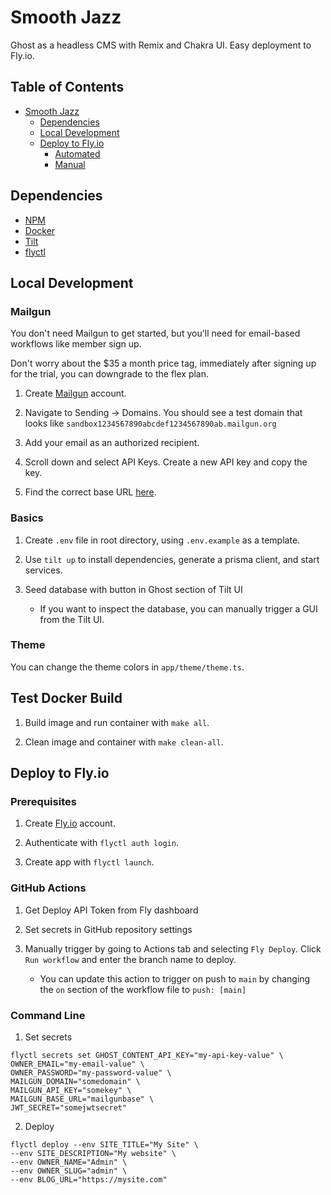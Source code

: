 # Smooth Jazz

Ghost as a headless CMS with Remix and Chakra UI. Easy deployment to Fly.io.

## Table of Contents

- [Smooth Jazz](#smooth-jazz)
  - [Dependencies](#dependencies)
  - [Local Development](#local-development)
  - [Deploy to Fly.io](#deploy-to-flyio)
    - [Automated](#automated)
    - [Manual](#manual)

## Dependencies

- [NPM](https://www.npmjs.com/)
- [Docker](https://www.docker.com/)
- [Tilt](https://tilt.dev/)
- [flyctl](https://fly.io/docs/flyctl/installing/)

## Local Development

### Mailgun

You don't need Mailgun to get started, but you'll need for email-based workflows like member sign up.

Don't worry about the $35 a month price tag, immediately after signing up for the trial, you can downgrade to the flex plan.

1. Create [Mailgun](https://www.mailgun.com/) account.

2. Navigate to Sending -> Domains. You should see a test domain that looks like `sandbox1234567890abcdef1234567890ab.mailgun.org`

3. Add your email as an authorized recipient.

4. Scroll down and select API Keys. Create a new API key and copy the key.

5. Find the correct base URL [here](https://documentation.mailgun.com/en/latest/api-intro.html#base-url).

### Basics

1. Create `.env` file in root directory, using `.env.example` as a template.

2. Use `tilt up` to install dependencies, generate a prisma client, and start services.

3. Seed database with button in Ghost section of Tilt UI

   - If you want to inspect the database, you can manually trigger a GUI from the Tilt UI.

### Theme

You can change the theme colors in `app/theme/theme.ts`.

## Test Docker Build

1. Build image and run container with `make all`.

2. Clean image and container with `make clean-all`.

## Deploy to Fly.io

### Prerequisites

1. Create [Fly.io](https://fly.io) account.

2. Authenticate with `flyctl auth login`.

3. Create app with `flyctl launch`.

### GitHub Actions

1. Get Deploy API Token from Fly dashboard

2. Set secrets in GitHub repository settings

3. Manually trigger by going to Actions tab and selecting `Fly Deploy`. Click `Run workflow` and enter the branch name to deploy.
   - You can update this action to trigger on push to `main` by changing the `on` section of the workflow file to `push: [main]`

### Command Line

1. Set secrets

```
flyctl secrets set GHOST_CONTENT_API_KEY="my-api-key-value" \
OWNER_EMAIL="my-email-value" \
OWNER_PASSWORD="my-password-value" \
MAILGUN_DOMAIN="somedomain" \
MAILGUN_API_KEY="somekey" \
MAILGUN_BASE_URL="mailgunbase" \
JWT_SECRET="somejwtsecret"
```

2. Deploy

```
flyctl deploy --env SITE_TITLE="My Site" \
--env SITE_DESCRIPTION="My website" \
--env OWNER_NAME="Admin" \
--env OWNER_SLUG="admin" \
--env BLOG_URL="https://mysite.com"
```
